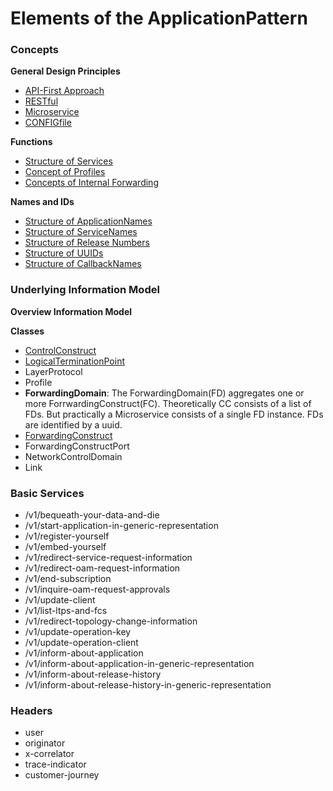 # Elements of the ApplicationPattern


### Concepts

**General Design Principles**
* [API-First Approach](./Principles/ApiFirst/ApiFirst.md)
* [RESTful](./Principles/Restful/Restful.md)
* [Microservice](./Principles/Microservice/Microservice.md)
* [CONFIGfile](./Principles/ConfigFile/ConfigFile.md)

**Functions**
* [Structure of Services](./Functions/StructureOfServices/StructureOfServices.md)
* [Concept of Profiles](./Functions/ConceptOfProfiles/ConceptOfProfiles.md)
* [Concepts of Internal Forwarding](./Functions/ConceptsOfForwarding/ConceptsOfForwarding.md)

**Names and IDs**
* [Structure of ApplicationNames](./Names/StructureOfApplicationNames/StructureOfApplicationNames.md)
* [Structure of ServiceNames](./Names/StructureOfServiceNames/StructureOfServiceNames.md)
* [Structure of Release Numbers](./Names/StructureOfReleaseNumbers/StructureOfReleaseNumbers.md)
* [Structure of UUIDs](./Names/StructureOfUuids/StructureOfUuids.md)
* [Structure of CallbackNames](./Names/StructureOfCallbackNames/StructureOfCallbackNames.md)


### Underlying Information Model

**Overview Information Model**

**Classes**
* [ControlConstruct](./InformationModel/ControlConstruct/ControlConstruct.md) 
* [LogicalTerminationPoint](./InformationModel/LogicalTerminationPoint/LogicalTerminationPoint.md)
* LayerProtocol
* Profile
* **ForwardingDomain**: The ForwardingDomain(FD) aggregates one or more ForrwardingConstruct(FC). Theoretically CC consists of a list of FDs. But practically a Microservice consists of a single FD instance. FDs are identified by a uuid.
* [ForwardingConstruct](./InformationModel/ForwardingConstruct/ForwardingConstruct.md)
* ForwardingConstructPort
* NetworkControlDomain
* Link


### Basic Services

* /v1/bequeath-your-data-and-die
* /v1/start-application-in-generic-representation
* /v1/register-yourself
* /v1/embed-yourself
* /v1/redirect-service-request-information
* /v1/redirect-oam-request-information
* /v1/end-subscription
* /v1/inquire-oam-request-approvals
* /v1/update-client
* /v1/list-ltps-and-fcs
* /v1/redirect-topology-change-information
* /v1/update-operation-key
* /v1/update-operation-client
* /v1/inform-about-application
* /v1/inform-about-application-in-generic-representation
* /v1/inform-about-release-history
* /v1/inform-about-release-history-in-generic-representation


### Headers

* user
* originator
* x-correlator
* trace-indicator
* customer-journey
